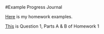 #Example Progress Journal

[Here](example_homework_0.html) is my homework examples. 

[This](ETM58d_homework1.html) is Question 1, Parts A & B of Homework 1
